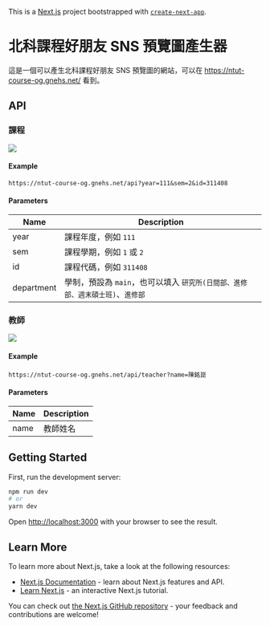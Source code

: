 This is a [Next.js](https://nextjs.org/) project bootstrapped with [`create-next-app`](https://github.com/vercel/next.js/tree/canary/packages/create-next-app).

# 北科課程好朋友 SNS 預覽圖產生器
這是一個可以產生北科課程好朋友 SNS 預覽圖的網站，可以在 https://ntut-course-og.gnehs.net/ 看到。
## API
### 課程
![](https://ntut-course-og.gnehs.net/api?year=111&sem=2&id=311408)
#### Example
```
https://ntut-course-og.gnehs.net/api?year=111&sem=2&id=311408
```
#### Parameters
| Name | Description |
| --- | --- |
| year | 課程年度，例如 `111` |
| sem | 課程學期，例如 `1` 或 `2` |
| id | 課程代碼，例如 `311408` |
| department | 學制，預設為 `main`，也可以填入 `研究所(日間部、進修部、週末碩士班)`、`進修部` |

### 教師
![](https://ntut-course-og.gnehs.net/api/teacher?name=陳銘崑)
#### Example
```
https://ntut-course-og.gnehs.net/api/teacher?name=陳銘崑
```
#### Parameters
| Name | Description |
| --- | --- |
| name | 教師姓名 |


## Getting Started

First, run the development server:

```bash
npm run dev
# or
yarn dev
```

Open [http://localhost:3000](http://localhost:3000) with your browser to see the result.
## Learn More

To learn more about Next.js, take a look at the following resources:

- [Next.js Documentation](https://nextjs.org/docs) - learn about Next.js features and API.
- [Learn Next.js](https://nextjs.org/learn) - an interactive Next.js tutorial.

You can check out [the Next.js GitHub repository](https://github.com/vercel/next.js/) - your feedback and contributions are welcome!
